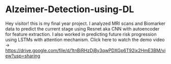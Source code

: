 # Alzeimer-Detection-using-DL
Hey visitor!
this is my final year project. I analyzed MRI scans and Biomarker data to predict the current stage using Resnet aka CNN with autoencoder for feature extraction. I also worked in predicting future risk progression using LSTMs with attention mechanism.
Click here to watch the demo video -> https://drive.google.com/file/d/1tnBiRHzDjBy3qwPDXGp6T92ix2HmE3BM/view?usp=sharing
